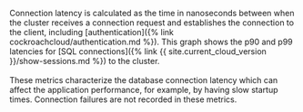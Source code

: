 Connection latency is calculated as the time in nanoseconds between when the cluster receives a connection request and establishes the connection to the client, including [authentication]({% link cockroachcloud/authentication.md %}). This graph shows the p90 and p99 latencies for [SQL connections]({% link {{ site.current_cloud_version }}/show-sessions.md %}) to the cluster.<br /><br />These metrics characterize the database connection latency which can affect the application performance, for example, by having slow startup times. Connection failures are not recorded in these metrics.